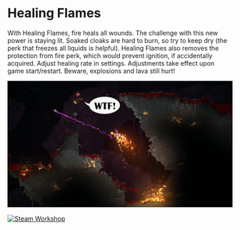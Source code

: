 # Healing Flames

With Healing Flames, fire heals all wounds. The challenge with this new power is staying lit. Soaked cloaks are hard to burn, so try to keep dry (the perk that freezes all liquids is helpful). Healing Flames also removes the protection from fire perk, which would prevent ignition, if accidentally acquired. Adjust healing rate in settings. Adjustments take effect upon game start/restart. Beware, explosions and lava still hurt!

![](workshop_preview_image.png)

[![Steam Workshop](https://img.shields.io/steam/subscriptions/3261949285?label=Steam+Workshop)](https://steamcommunity.com/sharedfiles/filedetails/?id=3261949285)
